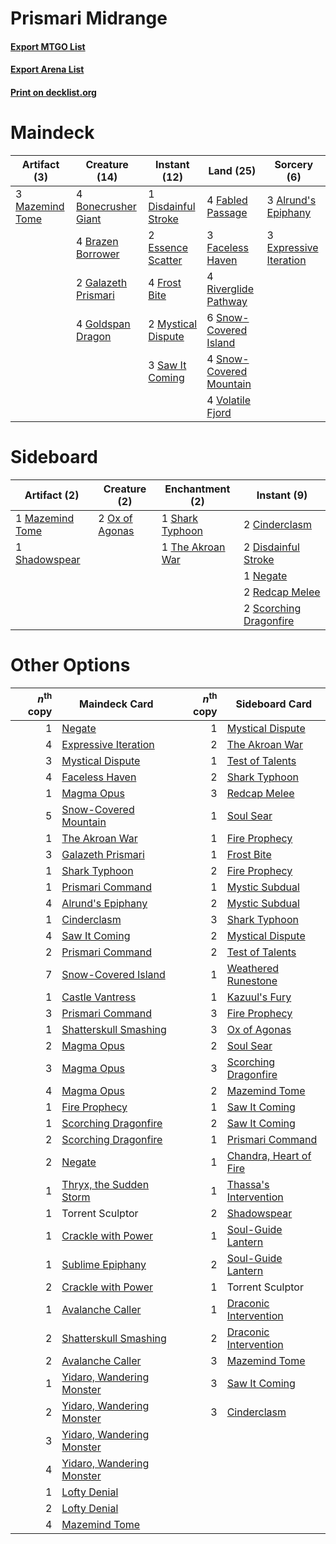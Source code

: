 # Prismari Midrange

#### [Export MTGO List](../collection/Prismari%20Midrange/Prismari%20Midrange.txt)
#### [Export Arena List](../collection/Prismari%20Midrange/Prismari%20Midrange_arena.txt)
#### [Print on decklist.org](http://decklist.org/?deckmain=3%09Alrund's%20Epiphany%0A4%09Bonecrusher%20Giant%0A4%09Brazen%20Borrower%0A1%09Disdainful%20Stroke%0A2%09Essence%20Scatter%0A3%09Expressive%20Iteration%0A4%09Fabled%20Passage%0A3%09Faceless%20Haven%0A4%09Frost%20Bite%0A2%09Galazeth%20Prismari%0A4%09Goldspan%20Dragon%0A3%09Mazemind%20Tome%0A2%09Mystical%20Dispute%0A4%09Riverglide%20Pathway%0A3%09Saw%20It%20Coming%0A6%09Snow-Covered%20Island%0A4%09Snow-Covered%20Mountain%0A4%09Volatile%20Fjord&deckside=2%09Cinderclasm%0A2%09Disdainful%20Stroke%0A1%09Mazemind%20Tome%0A1%09Negate%0A2%09Ox%20of%20Agonas%0A2%09Redcap%20Melee%0A2%09Scorching%20Dragonfire%0A1%09Shadowspear%0A1%09Shark%20Typhoon%0A1%09The%20Akroan%20War)
# Maindeck

|                                       Artifact (3)                                       |                                        Creature (14)                                         |                                         Instant (12)                                         |                                            Land (25)                                             |                                           Sorcery (6)                                           |
|------------------------------------------------------------------------------------------|----------------------------------------------------------------------------------------------|----------------------------------------------------------------------------------------------|--------------------------------------------------------------------------------------------------|-------------------------------------------------------------------------------------------------|
|3 [Mazemind Tome](http://gatherer.wizards.com/Pages/Card/Details.aspx?multiverseid=485555)|4 [Bonecrusher Giant](http://gatherer.wizards.com/Pages/Card/Details.aspx?multiverseid=473077)|1 [Disdainful Stroke](http://gatherer.wizards.com/Pages/Card/Details.aspx?multiverseid=420705)|4 [Fabled Passage](http://gatherer.wizards.com/Pages/Card/Details.aspx?multiverseid=473206)       |3 [Alrund's Epiphany](http://gatherer.wizards.com/Pages/Card/Details.aspx?multiverseid=503648)   |
|                                                                                          |4 [Brazen Borrower](http://gatherer.wizards.com/Pages/Card/Details.aspx?multiverseid=473001)  |2 [Essence Scatter](http://gatherer.wizards.com/Pages/Card/Details.aspx?multiverseid=426754)  |3 [Faceless Haven](http://gatherer.wizards.com/Pages/Card/Details.aspx?multiverseid=503874)       |3 [Expressive Iteration](http://gatherer.wizards.com/Pages/Card/Details.aspx?multiverseid=513678)|
|                                                                                          |2 [Galazeth Prismari](http://gatherer.wizards.com/Pages/Card/Details.aspx?multiverseid=513681)|4 [Frost Bite](http://gatherer.wizards.com/Pages/Card/Details.aspx?multiverseid=503750)       |4 [Riverglide Pathway](http://gatherer.wizards.com/Pages/Card/Details.aspx?multiverseid=491920)   |                                                                                                 |
|                                                                                          |4 [Goldspan Dragon](http://gatherer.wizards.com/Pages/Card/Details.aspx?multiverseid=503751)  |2 [Mystical Dispute](http://gatherer.wizards.com/Pages/Card/Details.aspx?multiverseid=473020) |6 [Snow-Covered Island](http://gatherer.wizards.com/Pages/Card/Details.aspx?multiverseid=121130)  |                                                                                                 |
|                                                                                          |                                                                                              |3 [Saw It Coming](http://gatherer.wizards.com/Pages/Card/Details.aspx?multiverseid=503684)    |4 [Snow-Covered Mountain](http://gatherer.wizards.com/Pages/Card/Details.aspx?multiverseid=121233)|                                                                                                 |
|                                                                                          |                                                                                              |                                                                                              |4 [Volatile Fjord](http://gatherer.wizards.com/Pages/Card/Details.aspx?multiverseid=503893)       |                                                                                                 |


# Sideboard

|                                       Artifact (2)                                       |                                      Creature (2)                                       |                                      Enchantment (2)                                      |                                           Instant (9)                                           |
|------------------------------------------------------------------------------------------|-----------------------------------------------------------------------------------------|-------------------------------------------------------------------------------------------|-------------------------------------------------------------------------------------------------|
|1 [Mazemind Tome](http://gatherer.wizards.com/Pages/Card/Details.aspx?multiverseid=485555)|2 [Ox of Agonas](http://gatherer.wizards.com/Pages/Card/Details.aspx?multiverseid=476398)|1 [Shark Typhoon](http://gatherer.wizards.com/Pages/Card/Details.aspx?multiverseid=479587) |2 [Cinderclasm](http://gatherer.wizards.com/Pages/Card/Details.aspx?multiverseid=491776)         |
|1 [Shadowspear](http://gatherer.wizards.com/Pages/Card/Details.aspx?multiverseid=476487)  |                                                                                         |1 [The Akroan War](http://gatherer.wizards.com/Pages/Card/Details.aspx?multiverseid=476375)|2 [Disdainful Stroke](http://gatherer.wizards.com/Pages/Card/Details.aspx?multiverseid=420705)   |
|                                                                                          |                                                                                         |                                                                                           |1 [Negate](http://gatherer.wizards.com/Pages/Card/Details.aspx?multiverseid=423707)              |
|                                                                                          |                                                                                         |                                                                                           |2 [Redcap Melee](http://gatherer.wizards.com/Pages/Card/Details.aspx?multiverseid=473097)        |
|                                                                                          |                                                                                         |                                                                                           |2 [Scorching Dragonfire](http://gatherer.wizards.com/Pages/Card/Details.aspx?multiverseid=473101)|


# Other Options

|*n*<sup>th</sup> copy|                                           Maindeck Card                                            |*n*<sup>th</sup> copy|                                         Sideboard Card                                          |
|--------------------:|----------------------------------------------------------------------------------------------------|--------------------:|-------------------------------------------------------------------------------------------------|
|                    1|[Negate](http://gatherer.wizards.com/Pages/Card/Details.aspx?multiverseid=423707)                   |                    1|[Mystical Dispute](http://gatherer.wizards.com/Pages/Card/Details.aspx?multiverseid=473020)      |
|                    4|[Expressive Iteration](http://gatherer.wizards.com/Pages/Card/Details.aspx?multiverseid=513678)     |                    2|[The Akroan War](http://gatherer.wizards.com/Pages/Card/Details.aspx?multiverseid=476375)        |
|                    3|[Mystical Dispute](http://gatherer.wizards.com/Pages/Card/Details.aspx?multiverseid=473020)         |                    1|[Test of Talents](http://gatherer.wizards.com/Pages/Card/Details.aspx?multiverseid=513536)       |
|                    4|[Faceless Haven](http://gatherer.wizards.com/Pages/Card/Details.aspx?multiverseid=503874)           |                    2|[Shark Typhoon](http://gatherer.wizards.com/Pages/Card/Details.aspx?multiverseid=479587)         |
|                    1|[Magma Opus](http://gatherer.wizards.com/Pages/Card/Details.aspx?multiverseid=513695)               |                    3|[Redcap Melee](http://gatherer.wizards.com/Pages/Card/Details.aspx?multiverseid=473097)          |
|                    5|[Snow-Covered Mountain](http://gatherer.wizards.com/Pages/Card/Details.aspx?multiverseid=121233)    |                    1|[Soul Sear](http://gatherer.wizards.com/Pages/Card/Details.aspx?multiverseid=485483)             |
|                    1|[The Akroan War](http://gatherer.wizards.com/Pages/Card/Details.aspx?multiverseid=476375)           |                    1|[Fire Prophecy](http://gatherer.wizards.com/Pages/Card/Details.aspx?multiverseid=479636)         |
|                    3|[Galazeth Prismari](http://gatherer.wizards.com/Pages/Card/Details.aspx?multiverseid=513681)        |                    1|[Frost Bite](http://gatherer.wizards.com/Pages/Card/Details.aspx?multiverseid=503750)            |
|                    1|[Shark Typhoon](http://gatherer.wizards.com/Pages/Card/Details.aspx?multiverseid=479587)            |                    2|[Fire Prophecy](http://gatherer.wizards.com/Pages/Card/Details.aspx?multiverseid=479636)         |
|                    1|[Prismari Command](http://gatherer.wizards.com/Pages/Card/Details.aspx?multiverseid=513706)         |                    1|[Mystic Subdual](http://gatherer.wizards.com/Pages/Card/Details.aspx?multiverseid=479577)        |
|                    4|[Alrund's Epiphany](http://gatherer.wizards.com/Pages/Card/Details.aspx?multiverseid=503648)        |                    2|[Mystic Subdual](http://gatherer.wizards.com/Pages/Card/Details.aspx?multiverseid=479577)        |
|                    1|[Cinderclasm](http://gatherer.wizards.com/Pages/Card/Details.aspx?multiverseid=491776)              |                    3|[Shark Typhoon](http://gatherer.wizards.com/Pages/Card/Details.aspx?multiverseid=479587)         |
|                    4|[Saw It Coming](http://gatherer.wizards.com/Pages/Card/Details.aspx?multiverseid=503684)            |                    2|[Mystical Dispute](http://gatherer.wizards.com/Pages/Card/Details.aspx?multiverseid=473020)      |
|                    2|[Prismari Command](http://gatherer.wizards.com/Pages/Card/Details.aspx?multiverseid=513706)         |                    2|[Test of Talents](http://gatherer.wizards.com/Pages/Card/Details.aspx?multiverseid=513536)       |
|                    7|[Snow-Covered Island](http://gatherer.wizards.com/Pages/Card/Details.aspx?multiverseid=121130)      |                    1|[Weathered Runestone](http://gatherer.wizards.com/Pages/Card/Details.aspx?multiverseid=503863)   |
|                    1|[Castle Vantress](http://gatherer.wizards.com/Pages/Card/Details.aspx?multiverseid=473204)          |                    1|[Kazuul's Fury](http://gatherer.wizards.com/Pages/Card/Details.aspx?multiverseid=491786)         |
|                    3|[Prismari Command](http://gatherer.wizards.com/Pages/Card/Details.aspx?multiverseid=513706)         |                    3|[Fire Prophecy](http://gatherer.wizards.com/Pages/Card/Details.aspx?multiverseid=479636)         |
|                    1|[Shatterskull Smashing](http://gatherer.wizards.com/Pages/Card/Details.aspx?multiverseid=491802)    |                    3|[Ox of Agonas](http://gatherer.wizards.com/Pages/Card/Details.aspx?multiverseid=476398)          |
|                    2|[Magma Opus](http://gatherer.wizards.com/Pages/Card/Details.aspx?multiverseid=513695)               |                    2|[Soul Sear](http://gatherer.wizards.com/Pages/Card/Details.aspx?multiverseid=485483)             |
|                    3|[Magma Opus](http://gatherer.wizards.com/Pages/Card/Details.aspx?multiverseid=513695)               |                    3|[Scorching Dragonfire](http://gatherer.wizards.com/Pages/Card/Details.aspx?multiverseid=473101)  |
|                    4|[Magma Opus](http://gatherer.wizards.com/Pages/Card/Details.aspx?multiverseid=513695)               |                    2|[Mazemind Tome](http://gatherer.wizards.com/Pages/Card/Details.aspx?multiverseid=485555)         |
|                    1|[Fire Prophecy](http://gatherer.wizards.com/Pages/Card/Details.aspx?multiverseid=479636)            |                    1|[Saw It Coming](http://gatherer.wizards.com/Pages/Card/Details.aspx?multiverseid=503684)         |
|                    1|[Scorching Dragonfire](http://gatherer.wizards.com/Pages/Card/Details.aspx?multiverseid=473101)     |                    2|[Saw It Coming](http://gatherer.wizards.com/Pages/Card/Details.aspx?multiverseid=503684)         |
|                    2|[Scorching Dragonfire](http://gatherer.wizards.com/Pages/Card/Details.aspx?multiverseid=473101)     |                    1|[Prismari Command](http://gatherer.wizards.com/Pages/Card/Details.aspx?multiverseid=513706)      |
|                    2|[Negate](http://gatherer.wizards.com/Pages/Card/Details.aspx?multiverseid=423707)                   |                    1|[Chandra, Heart of Fire](http://gatherer.wizards.com/Pages/Card/Details.aspx?multiverseid=485458)|
|                    1|[Thryx, the Sudden Storm](http://gatherer.wizards.com/Pages/Card/Details.aspx?multiverseid=476327)  |                    1|[Thassa's Intervention](http://gatherer.wizards.com/Pages/Card/Details.aspx?multiverseid=476323) |
|                    1|Torrent Sculptor                                                                                    |                    2|[Shadowspear](http://gatherer.wizards.com/Pages/Card/Details.aspx?multiverseid=476487)           |
|                    1|[Crackle with Power](http://gatherer.wizards.com/Pages/Card/Details.aspx?multiverseid=513572)       |                    1|[Soul-Guide Lantern](http://gatherer.wizards.com/Pages/Card/Details.aspx?multiverseid=476488)    |
|                    1|[Sublime Epiphany](http://gatherer.wizards.com/Pages/Card/Details.aspx?multiverseid=488254)         |                    2|[Soul-Guide Lantern](http://gatherer.wizards.com/Pages/Card/Details.aspx?multiverseid=476488)    |
|                    2|[Crackle with Power](http://gatherer.wizards.com/Pages/Card/Details.aspx?multiverseid=513572)       |                    1|Torrent Sculptor                                                                                 |
|                    1|[Avalanche Caller](http://gatherer.wizards.com/Pages/Card/Details.aspx?multiverseid=503652)         |                    1|[Draconic Intervention](http://gatherer.wizards.com/Pages/Card/Details.aspx?multiverseid=513573) |
|                    2|[Shatterskull Smashing](http://gatherer.wizards.com/Pages/Card/Details.aspx?multiverseid=491802)    |                    2|[Draconic Intervention](http://gatherer.wizards.com/Pages/Card/Details.aspx?multiverseid=513573) |
|                    2|[Avalanche Caller](http://gatherer.wizards.com/Pages/Card/Details.aspx?multiverseid=503652)         |                    3|[Mazemind Tome](http://gatherer.wizards.com/Pages/Card/Details.aspx?multiverseid=485555)         |
|                    1|[Yidaro, Wandering Monster](http://gatherer.wizards.com/Pages/Card/Details.aspx?multiverseid=479661)|                    3|[Saw It Coming](http://gatherer.wizards.com/Pages/Card/Details.aspx?multiverseid=503684)         |
|                    2|[Yidaro, Wandering Monster](http://gatherer.wizards.com/Pages/Card/Details.aspx?multiverseid=479661)|                    3|[Cinderclasm](http://gatherer.wizards.com/Pages/Card/Details.aspx?multiverseid=491776)           |
|                    3|[Yidaro, Wandering Monster](http://gatherer.wizards.com/Pages/Card/Details.aspx?multiverseid=479661)|                     |                                                                                                 |
|                    4|[Yidaro, Wandering Monster](http://gatherer.wizards.com/Pages/Card/Details.aspx?multiverseid=479661)|                     |                                                                                                 |
|                    1|[Lofty Denial](http://gatherer.wizards.com/Pages/Card/Details.aspx?multiverseid=485379)             |                     |                                                                                                 |
|                    2|[Lofty Denial](http://gatherer.wizards.com/Pages/Card/Details.aspx?multiverseid=485379)             |                     |                                                                                                 |
|                    4|[Mazemind Tome](http://gatherer.wizards.com/Pages/Card/Details.aspx?multiverseid=485555)            |                     |                                                                                                 |

